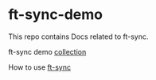 # ft-sync-demo
This repo contains Docs related to ft-sync.

ft-sync demo [collection](https://www.fifthtry.com/wilderbit/ft-sync-demo/)

How to use [ft-sync](https://www.fifthtry.com/fifthtry/ft-sync/how-to-use-ft-sync/)
